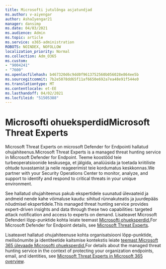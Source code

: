 ```yaml
---
title: Microsofti jutulõnga asjatundjad
ms.author: v-aiyengar
author: AshaIyengar21
manager: dansimp
ms.date: 04/03/2021
ms.audience: Admin
ms.topic: article
ms.service: o365-administration
ROBOTS: NOINDEX, NOFOLLOW
localization_priority: Normal
ms.collection: Adm_O365
ms.custom:
- "9004241"
- "7600"
ms.openlocfilehash: b467320d6c9dd0f9613752560b056028e864ee5b
ms.sourcegitcommit: 7b2e5078dd65f11af6650e692a7ea48e91f544e0
ms.translationtype: MT
ms.contentlocale: et-EE
ms.lasthandoff: 04/02/2021
ms.locfileid: "51505388"
---
```

# <a name="microsoft-threat-experts"></a><span data-ttu-id="cee4b-102">Microsofti ohueksperdid</span><span class="sxs-lookup"><span data-stu-id="cee4b-102">Microsoft Threat Experts</span></span>

<span data-ttu-id="cee4b-103">Microsoft Threat Experts on microsoft Defender for Endpointi hallatud ohujahiteenus.</span><span class="sxs-lookup"><span data-stu-id="cee4b-103">Microsoft Threat Experts is a managed threat hunting service in Microsoft Defender for Endpoint.</span></span>  <span data-ttu-id="cee4b-104">Teeme koostööd teie turbeoperatsioonide keskusega, et jälgida, analüüsida ja toetada kriitiliste ohtude tuvastamist ja neile reageerimist teie kordumatus keskkonnas.</span><span class="sxs-lookup"><span data-stu-id="cee4b-104">We partner with your Security Operations Center to monitor, analyze, and support to identify and respond to critical threats in your unique environment.</span></span>

<span data-ttu-id="cee4b-105">See hallatud ohujahiteenus pakub ekspertidele suunatud ülevaateid ja andmeid nende kahe võimaluse kaudu: sihitud rünnakuteatis ja juurdepääs nõudmisel ekspertidele.</span><span class="sxs-lookup"><span data-stu-id="cee4b-105">This managed threat hunting service provides expert-driven insights and data through these two capabilities: targeted attack notification and access to experts on demand.</span></span> <span data-ttu-id="cee4b-106">Lisateavet Microsoft Defenderi lõpp-punktide kohta leiate teemast [Microsofti ohueksperdid.]( https://docs.microsoft.com/microsoft-365/security/defender-endpoint/microsoft-threat-experts)</span><span class="sxs-lookup"><span data-stu-id="cee4b-106">For Microsoft Defender for Endpoint details, see [Microsoft Threat Experts]( https://docs.microsoft.com/microsoft-365/security/defender-endpoint/microsoft-threat-experts).</span></span>

<span data-ttu-id="cee4b-107">Lisateavet hallatud ohujahiteenuse kohta organisatsiooni lõpp-punktide, meilisõnumite ja identiteetide kaitsmise kontekstis leiate [teemast Microsoft 365 ülevaade Microsofti ohueksperdid.](https://docs.microsoft.com/microsoft-365/security/mtp/microsoft-threat-experts?view=o365-worldwide)</span><span class="sxs-lookup"><span data-stu-id="cee4b-107">For details about the managed threat hunting service in the context of protecting your organization endpoints, email, and identities, see [Microsoft Threat Experts in Microsoft 365 overview](https://docs.microsoft.com/microsoft-365/security/mtp/microsoft-threat-experts?view=o365-worldwide).</span></span>
